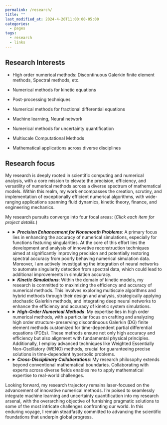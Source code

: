 ```yaml
---
permalink: /research/
title: ""
last_modified_at: 2024-4-20T11:00:00-05:00
categories:
  - pages
tags:
  - research
  - links
---
```


## Research Interests
* High order numerical methods: Discontinuous Galerkin finite element methods, Spectral methods, etc.

* Numerical methods for kinetic equations

* Post-processing techniques

* Numerical methods for fractional differential equations

* Machine learning, Neural network

* Numerical methods for uncertainty quantification

* Multiscale Computational Methods

* Mathematical applications across diverse disciplines

## Research focus
My research is deeply rooted in scientific computing and numerical analysis, with a core mission to elevate the precision, efficiency, and versatility of numerical methods across a diverse spectrum of mathematical models. Within this realm, my work encompasses the creation, scrutiny, and implementation of exceptionally efficient numerical algorithms, with wide-ranging applications spanning fluid dynamics, kinetic theory, finance, and engineering mechanics.

My research pursuits converge into four focal areas: (_Click each item for project details._)

* <details> <summary><em><strong>Precision Enhancement for Nonsmooth Problems</strong></em>: A primary focus lies in enhancing the accuracy of numerical simulations, especially for functions featuring singularities. At the core of this effort lies the development and analysis of innovative reconstruction techniques aimed at significantly improving precision and potentially restoring spectral accuracy  from poorly behaving numerical simulation data. Moreover, I am actively investigating the integration of neural networks to automate singularity detection from spectral data, which could lead to additional improvements in simulation accuracy.</summary><ul>
     <li><details open><summary>Project 1: Postprocessing techniques</summary> To be added.  <a href="https://lesliechenz.github.io/webpage/_pages/slides/talk_spectral2016.pdf">slides "Recovering exponential accuracy in spectral methods involving piecewise smooth functions"</a> </details> </li>
     <li><details><summary>Project 2: Solution-enriched numerical methods</summary> To be added.  </details></li>
     <li><details><summary>Project 3: Neural network-base singularity detectors</summary> To be added.  </details></li></ul></details>

* <details> <summary><em><strong>Kinetic Simulations</strong></em>: Within the domain of kinetic models, my research is committed to maximizing the efficiency and accuracy of numerical methods. This involves exploring multiscale algorithms and hybrid methods through their design and analysis, strategically applying stochastic Galerkin methods, and integrating deep neural networks to enhance the efficiency and accuracy of kinetic system simulations.</summary><ul>
    <li><details open><summary>Project 1: Numerical methods for simulating linear kinetic models - design and analysis</summary> To be added.  <a href="https://lesliechenz.github.io/webpage/_pages/slides/talk_WPI.pdf">slides "Multiscale Convergence Properties for Spectral Approximations of a Model Kinetic Equation"</a> </details> </li>
    <li><details><summary>Project 2: Numerical methods for kinetic models with uncertainties </summary> To be added.  </details></li>
    <li><details><summary>Project 3: Fast solvers</summary> To be added.  </details></li></ul></details>
 
* <details> <summary><em><strong>High-Order Numerical Methods</strong></em>:  My expertise lies in high order numerical methods, with a particular focus on crafting and analyzing high order structure-preserving discontinuous Galerkin (DG) finite element methods customized for time-dependent partial differential equations (PDEs). These methods ensure not only high accuracy and efficiency but also alignment with fundamental physical principles. Additionally, I employ advanced techniques like Weighted Essentially Non-Oscillatory (WENO) methods, crucial for guaranteeing precise solutions in time-dependent hyperbolic problems.</summary><ul>
    <li><details><summary>Project 1: High-order numerical methods for various PDEs and their applications</summary> To be added.  </details></li>
    <li><details open><summary>Project 2: Structure-preserving high-order numerical schemes for time-dependent PDEs </summary> To be added.  
      <a href="https://lesliechenz.github.io/webpage/_pages/slides/talk_20160302_UTK_cam.pdf">slides "Third-order Maximum-Principle-Satisfying Direct DG methods for convection-diffusion equations on unstructured triangular mesh"</a> 
      <details open><summary>
        <svg aria-hidden height="16" width="16" viewBox="0 0 16 16" version="1.1" class="octicon octicon-device-camera-video"><path fill-rule="evenodd" d="M16 3.75a.75.75 0 00-1.136-.643L11 5.425V4.75A1.75 1.75 0 009.25 3h-7.5A1.75 1.75 0 000 4.75v6.5C0 12.216.784 13 1.75 13h7.5A1.75 1.75 0 0011 11.25v-.675l3.864 2.318A.75.75 0 0016 12.25v-8.5zm-5 5.075l3.5 2.1v-5.85l-3.5 2.1v1.65zM9.5 6.75v-2a.25.25 0 00-.25-.25h-7.5a.25.25 0 00-.25.25v6.5c0 .138.112.25.25.25h7.5a.25.25 0 00.25-.25v-4.5z"></path></svg>
        <span aria-label="Video description Custom Title">Nonlinear porous medium equation</span>
        <span class="dropdown-caret"></span>
      </summary>
      <video muted controls style="max-height:640px;" src="https://github.com/LeslieChenZ/webpage/assets/50176086/9085d2ab-f776-4a1e-8e44-005636517684"></video>
      <details open><summary>
        <svg aria-hidden height="16" width="16" viewBox="0 0 16 16" version="1.1" class="octicon octicon-device-camera-video"><path fill-rule="evenodd" d="M16 3.75a.75.75 0 00-1.136-.643L11 5.425V4.75A1.75 1.75 0 009.25 3h-7.5A1.75 1.75 0 000 4.75v6.5C0 12.216.784 13 1.75 13h7.5A1.75 1.75 0 0011 11.25v-.675l3.864 2.318A.75.75 0 0016 12.25v-8.5zm-5 5.075l3.5 2.1v-5.85l-3.5 2.1v1.65zM9.5 6.75v-2a.25.25 0 00-.25-.25h-7.5a.25.25 0 00-.25.25v6.5c0 .138.112.25.25.25h7.5a.25.25 0 00.25-.25v-4.5z"></path></svg>
        <span aria-label="Video description Custom Title">Incompressible Navier–Stokes equation - Vortex patch problem</span>
        <span class="dropdown-caret"></span>
      </summary>
      <video muted controls style="max-height:640px;" src="https://github.com/LeslieChenZ/webpage/assets/50176086/e751a25e-4c53-42c5-9344-aab8b5c8f551"></video></details></details></li></ul></details>

* <details> <summary><em><strong>Cross-Disciplinary Collaborations</strong></em>: My research philosophy extends beyond conventional mathematical boundaries. Collaborating with experts across diverse fields enables me to apply mathematical expertise to real-world challenges.</summary><ul>
    <li><details open><summary>Project 1: <em>Application in Finance</em> </summary> 
      Teaming up with experts in accounting and finance, I've employed data processing techniques to investigate the influence of CEOs on the readability of financial reports. This exploration has revealed invaluable insights into corporate governance.   </details></li>
    <li><details open><summary>Project 2: <em>Application in Civil Engineering</em></summary> 
      In collaboration with colleagues in civil engineering, we're leveraging cutting-edge machine learning techniques to uncover the intricate relationships between geometric descriptors and material behavior. This effort aims to deepen our understanding of material microstructure and fracture properties, with significant implications for materials science.  </details></li></ul></details>

Looking forward, my research trajectory remains laser-focused on the advancement of innovative numerical methods. I’m poised to seamlessly integrate machine learning and uncertainty quantification into my research arsenal, with the overarching objective of furnishing pragmatic solutions to some of the most intricate challenges confronting our world. In this enduring voyage, I remain steadfastly committed to advancing the scientific foundations that underpin global progress.


<!--
https://github.com/LeslieChenZ/webpage/assets/50176086/0d25da8b-fbdb-4870-8770-4f2fcaace1c7

https://github.com/LeslieChenZ/webpage/assets/50176086/ecbe486f-3e31-49b4-a3f0-a27b5ed349da
-->



<!-- [Click here for a poster on research projects.](https://lesliechenz.github.io/webpage/_pages/research_poster_20230223_UMassD_template_CAS_36x56.pdf)  -->

<!-- ### Click here for [Research Highlights](https://lesliechenz.github.io/webpage/_pages/research_highlight2023.pdf). -->

